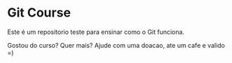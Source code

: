 # Git Course

Este é um repositorio teste para ensinar como o Git funciona.

Gostou do curso? Quer mais? Ajude com uma doacao, ate um cafe e valido =)
